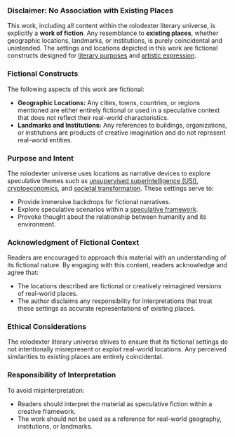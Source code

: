 ### **Disclaimer: No Association with Existing Places**

This work, including all content within the rolodexter literary universe, is explicitly a **work of fiction**. Any resemblance to **existing places**, whether geographic locations, landmarks, or institutions, is purely coincidental and unintended. The settings and locations depicted in this work are fictional constructs designed for [literary purposes](/literary_products/concepts/literary-purposes.md) and [artistic expression](/literary_products/concepts/artistic-expression.md).

### **Fictional Constructs**
The following aspects of this work are fictional:
- **Geographic Locations:** Any cities, towns, countries, or regions mentioned are either entirely fictional or used in a speculative context that does not reflect their real-world characteristics.
- **Landmarks and Institutions:** Any references to buildings, organizations, or institutions are products of creative imagination and do not represent real-world entities.

### **Purpose and Intent**
The rolodexter universe uses locations as narrative devices to explore speculative themes such as [unsupervised superintelligence (USI)](/literary_products/concepts/unsupervised-superintelligence.md), [cryptoeconomics](/literary_products/themes/cryptoeconomics.md), and [societal transformation](/literary_products/themes/society.md). These settings serve to:
- Provide immersive backdrops for fictional narratives.
- Explore speculative scenarios within a [speculative framework](/literary_products/concepts/speculative-framework.md).
- Provoke thought about the relationship between humanity and its environment.

### **Acknowledgment of Fictional Context**
Readers are encouraged to approach this material with an understanding of its fictional nature. By engaging with this content, readers acknowledge and agree that:
- The locations described are fictional or creatively reimagined versions of real-world places.
- The author disclaims any responsibility for interpretations that treat these settings as accurate representations of existing places.

### **Ethical Considerations**
The rolodexter literary universe strives to ensure that its fictional settings do not intentionally misrepresent or exploit real-world locations. Any perceived similarities to existing places are entirely coincidental.

### **Responsibility of Interpretation**
To avoid misinterpretation:
- Readers should interpret the material as speculative fiction within a creative framework.
- The work should not be used as a reference for real-world geography, institutions, or landmarks.

